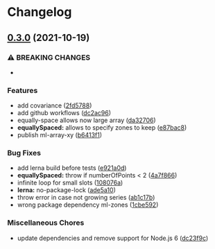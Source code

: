# Changelog

## [0.3.0](https://www.github.com/mljs/array-xy/compare/v0.2.9...v0.3.0) (2021-10-19)


### ⚠ BREAKING CHANGES

* 

### Features

* add covariance ([2fd5788](https://www.github.com/mljs/array-xy/commit/2fd57880bbfc06454eb46ecc554f0254cfe68d5b))
* add github workflows ([dc2ac96](https://www.github.com/mljs/array-xy/commit/dc2ac96b901caccaad87d909a09a7fcc17d02fb2))
* equally-space allows now large array ([da32706](https://www.github.com/mljs/array-xy/commit/da32706e659977614320a77cab40f6f100a478b5))
* **equallySpaced:** allows to specify zones to keep ([e87bac8](https://www.github.com/mljs/array-xy/commit/e87bac8b8842276429d52534dcd17cd8dd64301c))
* publish ml-array-xy ([b6413f1](https://www.github.com/mljs/array-xy/commit/b6413f128e737f07443ef303f935df5c56e349f2))


### Bug Fixes

* add lerna build before tests ([e921a0d](https://www.github.com/mljs/array-xy/commit/e921a0d530fd71fa82ab8cf155dcc904c86ea338))
* **equallySpaced:** throw if numberOfPoints < 2 ([4a7f866](https://www.github.com/mljs/array-xy/commit/4a7f866b2d5d80a1d72290bde83d221363a34c85))
* infinite loop for small slots ([108076a](https://www.github.com/mljs/array-xy/commit/108076a3f13205229691a5059687cd07c79b59b1))
* **lerna:** no-package-lock ([ade5a10](https://www.github.com/mljs/array-xy/commit/ade5a10e69cc4654a7e2e93e7fbc0c4527e1584d))
* throw error in case not growing series ([ab1c17b](https://www.github.com/mljs/array-xy/commit/ab1c17b9159780f82bb687ee8b4cdf91e13d5c32))
* wrong package dependency ml-zones ([1cbe592](https://www.github.com/mljs/array-xy/commit/1cbe5920f80bba0fff3cf7fa407ce2672965b417))


### Miscellaneous Chores

* update dependencies and remove support  for Node.js 6 ([dc23f9c](https://www.github.com/mljs/array-xy/commit/dc23f9c37c311fdabcbafe429ef8d8239834823d))
